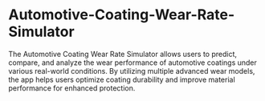 # Automotive-Coating-Wear-Rate-Simulator

The Automotive Coating Wear Rate Simulator allows users to predict, compare, and analyze the wear performance of automotive coatings under various real-world conditions. By utilizing multiple advanced wear models, the app helps users optimize coating durability and improve material performance for enhanced protection.
